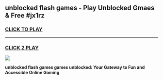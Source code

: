 
## unblocked flash games - Play Unblocked Gmaes & Free #jx1rz
<h3>
<a href="https://premium.freeplayer.one?title=unblocked_flash_games&ref=01M">CLICK TO PLAY</a></h3>
<hr>

<h3>
<a href="https://premium.freeplayer.one?title=unblocked_flash_games&ref=01M">CLICK 2 PLAY</a>
  
</h3>

<a href="https://premium.freeplayer.one?title=unblocked_flash_games&ref=01M"><img src="https://clearcache.store/games.png"></a>


**unblocked flash games games unblocked: Your Gateway to Fun and Accessible Online Gaming**
